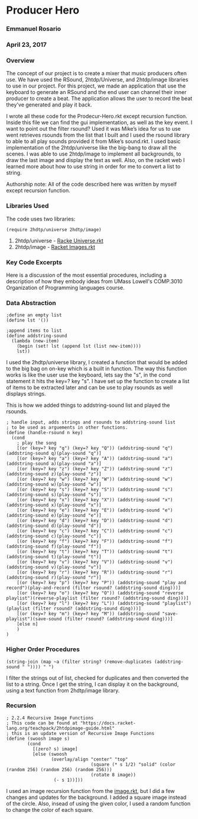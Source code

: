  # Producer Hero

 ### Emmanuel Rosario

 ### April 23, 2017

 ### Overview 
The concept of our project is to create a mixer that music producers often use. We have used the RSound, 2htdp/Universe, and 2htdp/image libraries to use in our project. For this project, we made an application that use the keyboard to generate an RSound and the end user can channel their inner producer to create a beat. The application allows the user to record the beat they've generated and play it back.

I wrote all these code for the Prodecur-Hero.rkt except recursion function. Inside this file we can find the gui implementation, as well as the key event. I want to point out the filter rsound? Used it was Mike’s idea for us to use went retrieves rsounds from the list that I built and I used the rsound library to able to all play sounds provided it from Mike’s sound.rkt. I used basic implementation of the 2htdp/universe like the big-bang to draw all the scenes. I was able to use 2htdp/image to implement all backgrounds, to draw the last image and display the text as well. Also, on the racket web I learned more about how to use string in order for me to convert a list to string. 

Authorship note: All of the code described here was written by myself except recursion function.

### Libraries Used
The code uses two libraries:
```racket
(require 2hdtp/universe 2hdtp/image)
```
1) 2htdp/universe - [Racke Universe.rkt](https://docs.racket-lang.org/teachpack/2htdpuniverse.html)
2) 2htdp/image - [Racket Images.rkt](https://docs.racket-lang.org/teachpack/2htdpimage.html)

### Key Code Excerpts
Here is a discussion of the most essential procedures, including a description of how they embody ideas from UMass Lowell's COMP.3010 Organization of Programming languages course.

### Data Abstraction
```racket
;define an empty list
(define lst '())

;append items to list
(define addstring-sound 
  (lambda (new-item)
    (begin (set! lst (append lst (list new-item))))
    lst))  
```
I used the 2hdtp/universe library, I created a function that would be added to the big bag on on-key which is a built in function. The way this function works is like the user use the keyboard, lets say the "s", in the cond statement it hits the key=? key "s". I have set up the function to create a list of items to be extracted later and can be use to play rsounds as well displays strings. 

This is how we added things to addstring-sound list and played the rsounds.
```racket
; handle input, adds strings and rsounds to addstring-sound list 
; to be used as arguements in other functions.
(define (handle-rsound n key)
  (cond   
    ; play the song
    [(or (key=? key "q") (key=? key "Q")) (addstring-sound "q")(addstring-sound q)(play-sound "q")]
    [(or (key=? key "a") (key=? key "A")) (addstring-sound "a")(addstring-sound a)(play-sound "a")]
    [(or (key=? key "z") (key=? key "Z")) (addstring-sound "z")(addstring-sound z)(play-sound "z")]
    [(or (key=? key "w") (key=? key "W")) (addstring-sound "w")(addstring-sound w)(play-sound "w")]
    [(or (key=? key "s") (key=? key "S")) (addstring-sound "s")(addstring-sound s)(play-sound "s")]
    [(or (key=? key "x") (key=? key "X")) (addstring-sound "x")(addstring-sound x)(play-sound "x")]
    [(or (key=? key "e") (key=? key "E")) (addstring-sound "e")(addstring-sound e)(play-sound "e")]
    [(or (key=? key "d") (key=? key "D")) (addstring-sound "d")(addstring-sound d)(play-sound "d")]
    [(or (key=? key "c") (key=? key "C")) (addstring-sound "c")(addstring-sound c)(play-sound "c")]
    [(or (key=? key "f") (key=? key "F")) (addstring-sound "f")(addstring-sound f)(play-sound "f")]
    [(or (key=? key "t") (key=? key "T")) (addstring-sound "t")(addstring-sound t)(play-sound "t")]
    [(or (key=? key "v") (key=? key "V")) (addstring-sound "v")(addstring-sound v)(play-sound "v")]
    [(or (key=? key "r") (key=? key "R")) (addstring-sound "r")(addstring-sound r)(play-sound "r")]
    [(or (key=? key "p") (key=? key "P")) (addstring-sound "play and record")(play-and-record (filter rsound? (addstring-sound ding)))]
    [(or (key=? key "o") (key=? key "O")) (addstring-sound "reverse playlist")(reverse-playlist (filter rsound? (addstring-sound ding)))]
    [(or (key=? key "l") (key=? key "L")) (addstring-sound "playlist")(playlist (filter rsound? (addstring-sound ding)))]
    [(or (key=? key "m") (key=? key "M")) (addstring-sound "save-playlist")(save-sound (filter rsound? (addstring-sound ding)))]
    [else n]
    )
)
```
### Higher Order Procedures
```racket
(string-join (map ~a (filter string? (remove-duplicates (addstring-sound " ")))) " ")
```
I filter the strings out of list, checked for duplicates and then converted the list to a string. Once I get the string, I can display it on the background, using a text function from 2hdtp/image library. 

### Recursion
```racket
; 2.2.4 Recursive Image Functions
; This code can be found at "https://docs.racket-lang.org/teachpack/2htdpimage-guide.html"
; this is an update version of Recursive Image Functions
(define (swoosh image s)
        (cond
          [(zero? s) image]
          [else (swoosh
                 (overlay/align "center" "top"
                                (square (* s 1/2) "solid" (color (random 256) (random 256) (random 256)))
                                (rotate 8 image))
                  (- s 1))]))
```
I used an image recursion function from the [image.rkt](https://docs.racket-lang.org/teachpack/2htdpimage-guide.html#%28part._.Recursive_.Image_.Functions%29), but I did a few changes and updates for the background.
I added a square image instead of the circle. Also, insead of using the given color, I used a random function to change the color of each square. 
